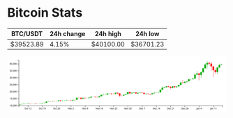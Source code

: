 # Bitcoin Stats

BTC/USDT|24h change|24h high|24h low|
|---|---|---|---|
|$39523.89|4.15%|$40100.00|$36701.23|

<img src="./chart.svg">
